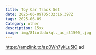 ```yaml
---
title: Toy Car Track Set
date: 2025-06-09T05:32:16.397Z
tags: 2025-06-09
Category: other
description: 15xx
image: img/81iolbdukql._ac_sl1500_.jpg
---
```

https://amzlink.to/az0Wh7ykLu5lO ad